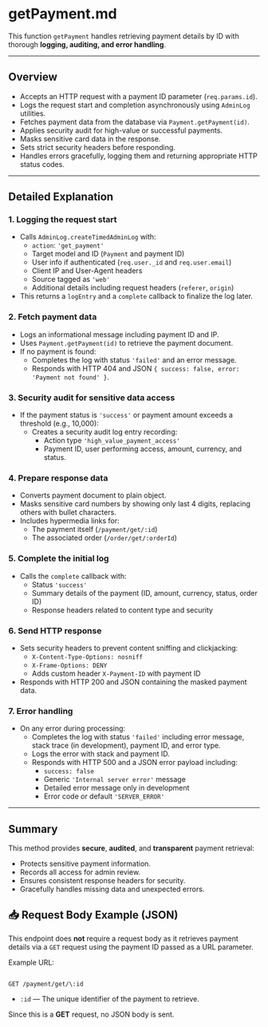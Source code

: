 # getPayment.md

This function `getPayment` handles retrieving payment details by ID with thorough **logging, auditing, and error handling**.

---

## Overview

- Accepts an HTTP request with a payment ID parameter (`req.params.id`).
- Logs the request start and completion asynchronously using `AdminLog` utilities.
- Fetches payment data from the database via `Payment.getPayment(id)`.
- Applies security audit for high-value or successful payments.
- Masks sensitive card data in the response.
- Sets strict security headers before responding.
- Handles errors gracefully, logging them and returning appropriate HTTP status codes.

---

## Detailed Explanation

### 1. Logging the request start

- Calls `AdminLog.createTimedAdminLog` with:
  - `action`: `'get_payment'`
  - Target model and ID (`Payment` and payment ID)
  - User info if authenticated (`req.user._id` and `req.user.email`)
  - Client IP and User-Agent headers
  - Source tagged as `'web'`
  - Additional details including request headers (`referer`, `origin`)
- This returns a `logEntry` and a `complete` callback to finalize the log later.

### 2. Fetch payment data

- Logs an informational message including payment ID and IP.
- Uses `Payment.getPayment(id)` to retrieve the payment document.
- If no payment is found:
  - Completes the log with status `'failed'` and an error message.
  - Responds with HTTP 404 and JSON `{ success: false, error: 'Payment not found' }`.

### 3. Security audit for sensitive data access

- If the payment status is `'success'` or payment amount exceeds a threshold (e.g., 10,000):
  - Creates a security audit log entry recording:
    - Action type `'high_value_payment_access'`
    - Payment ID, user performing access, amount, currency, and status.

### 4. Prepare response data

- Converts payment document to plain object.
- Masks sensitive card numbers by showing only last 4 digits, replacing others with bullet characters.
- Includes hypermedia links for:
  - The payment itself (`/payment/get/:id`)
  - The associated order (`/order/get/:orderId`)

### 5. Complete the initial log

- Calls the `complete` callback with:
  - Status `'success'`
  - Summary details of the payment (ID, amount, currency, status, order ID)
  - Response headers related to content type and security

### 6. Send HTTP response

- Sets security headers to prevent content sniffing and clickjacking:
  - `X-Content-Type-Options: nosniff`
  - `X-Frame-Options: DENY`
  - Adds custom header `X-Payment-ID` with payment ID
- Responds with HTTP 200 and JSON containing the masked payment data.

### 7. Error handling

- On any error during processing:
  - Completes the log with status `'failed'` including error message, stack trace (in development), payment ID, and error type.
  - Logs the error with stack and payment ID.
  - Responds with HTTP 500 and a JSON error payload including:
    - `success: false`
    - Generic `'Internal server error'` message
    - Detailed error message only in development
    - Error code or default `'SERVER_ERROR'`

---

## Summary

This method provides **secure**, **audited**, and **transparent** payment retrieval:

- Protects sensitive payment information.
- Records all access for admin review.
- Ensures consistent response headers for security.
- Gracefully handles missing data and unexpected errors.


## 📥 Request Body Example (JSON)

This endpoint does **not** require a request body as it retrieves payment details via a `GET` request using the payment ID passed as a URL parameter.

Example URL:
```

GET /payment/get/\:id

```

- `:id` — The unique identifier of the payment to retrieve.

Since this is a **GET** request, no JSON body is sent.
